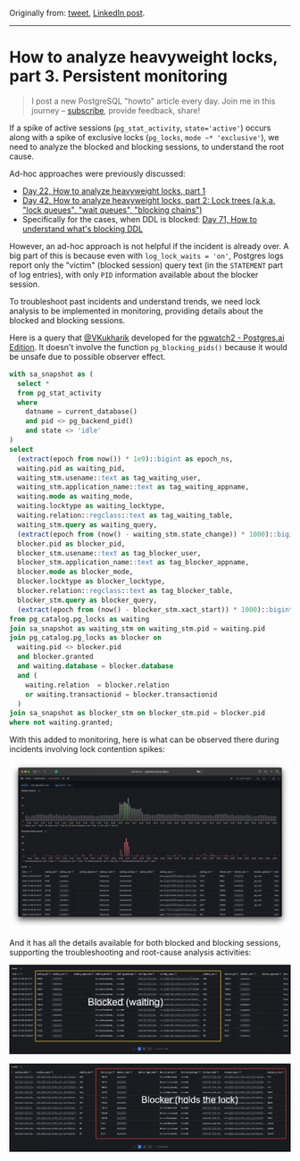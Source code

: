 Originally from: [tweet](https://twitter.com/samokhvalov/status/1733252574479040950), [LinkedIn post]().

---

# How to analyze heavyweight locks, part 3. Persistent monitoring

> I post a new PostgreSQL "howto" article every day. Join me in this
> journey – [subscribe](https://twitter.com/samokhvalov/), provide feedback, share!

If a spike of active sessions (`pg_stat_activity`, `state='active'`) occurs along with a spike of exclusive locks
(`pg_locks`, `mode ~* 'exclusive'`), we need to analyze the blocked and blocking sessions, to understand the root cause.

Ad-hoc approaches were previously discussed:

- [Day 22, How to analyze heavyweight locks, part 1](0022_how_to_analyze_heavyweight_locks_part_1.md)
- [Day 42, How to analyze heavyweight locks, part 2: Lock trees (a.k.a. "lock queues", "wait queues", "blocking chains")](0042_how_to_analyze_heavyweight_locks_part_2.md)
- Specifically for the cases, when DDL is
  blocked: [Day 71, How to understand what's blocking DDL](0071_how_to_understand_what_is_blocking_ddl.md)

However, an ad-hoc approach is not helpful if the incident is already over. A big part of this is because even with
`log_lock_waits = 'on'`, Postgres logs report only the "victim" (blocked session) query text (in the `STATEMENT` part of
log entries), with only `PID` information available about the blocker session.

To troubleshoot past incidents and understand trends, we need lock analysis to be implemented in monitoring, providing
details about the blocked and blocking sessions.

Here is a query that [@VKukharik](https://twitter.com/VKukharik) developed for
the [pgwatch2 - Postgres.ai Edition](https://hub.docker.com/r/postgresai/pgwatch2). It doesn't involve
the function `pg_blocking_pids()` because it would be unsafe due to possible observer effect.

```sql
with sa_snapshot as (
  select *
  from pg_stat_activity
  where
    datname = current_database()
    and pid <> pg_backend_pid()
    and state <> 'idle'
)
select
  (extract(epoch from now()) * 1e9)::bigint as epoch_ns,
  waiting.pid as waiting_pid,
  waiting_stm.usename::text as tag_waiting_user,
  waiting_stm.application_name::text as tag_waiting_appname,
  waiting.mode as waiting_mode,
  waiting.locktype as waiting_locktype,
  waiting.relation::regclass::text as tag_waiting_table,
  waiting_stm.query as waiting_query,
  (extract(epoch from (now() - waiting_stm.state_change)) * 1000)::bigint as waiting_ms,
  blocker.pid as blocker_pid,
  blocker_stm.usename::text as tag_blocker_user,
  blocker_stm.application_name::text as tag_blocker_appname,
  blocker.mode as blocker_mode,
  blocker.locktype as blocker_locktype,
  blocker.relation::regclass::text as tag_blocker_table,
  blocker_stm.query as blocker_query,
  (extract(epoch from (now() - blocker_stm.xact_start)) * 1000)::bigint as blocker_tx_ms
from pg_catalog.pg_locks as waiting
join sa_snapshot as waiting_stm on waiting_stm.pid = waiting.pid
join pg_catalog.pg_locks as blocker on
  waiting.pid <> blocker.pid
  and blocker.granted
  and waiting.database = blocker.database 
  and (
    waiting.relation  = blocker.relation
    or waiting.transactionid = blocker.transactionid
  )
join sa_snapshot as blocker_stm on blocker_stm.pid = blocker.pid
where not waiting.granted;
```

With this added to monitoring, here is what can be observed there during incidents involving lock contention spikes:

![](./files/0073_01.jpg)

And it has all the details available for both blocked and blocking sessions, supporting the troubleshooting and
root-cause analysis activities:

![](./files/0073_02.jpg)

![](./files/0073_03.jpg)
